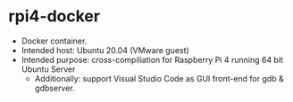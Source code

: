 # rpi4-docker
- Docker container.
- Intended host: Ubuntu 20.04 (VMware guest)
- Intended purpose: cross-compiliation for Raspberry Pi 4 running 64 bit Ubuntu Server
  - Additionally: support Visual Studio Code as GUI front-end for gdb & gdbserver.
